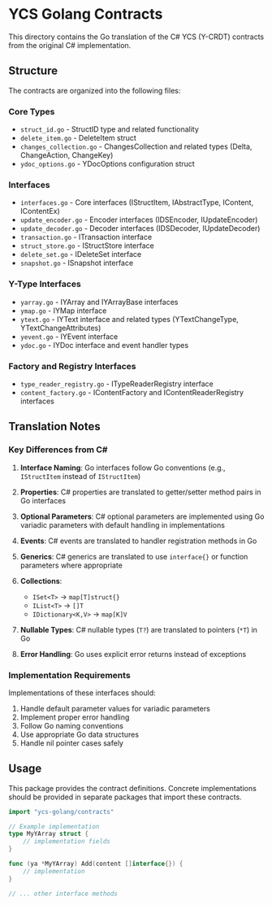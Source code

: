 # YCS Golang Contracts

This directory contains the Go translation of the C# YCS (Y-CRDT) contracts from the original C# implementation.

## Structure

The contracts are organized into the following files:

### Core Types
- `struct_id.go` - StructID type and related functionality
- `delete_item.go` - DeleteItem struct
- `changes_collection.go` - ChangesCollection and related types (Delta, ChangeAction, ChangeKey)
- `ydoc_options.go` - YDocOptions configuration struct

### Interfaces
- `interfaces.go` - Core interfaces (IStructItem, IAbstractType, IContent, IContentEx)
- `update_encoder.go` - Encoder interfaces (IDSEncoder, IUpdateEncoder)
- `update_decoder.go` - Decoder interfaces (IDSDecoder, IUpdateDecoder)
- `transaction.go` - ITransaction interface
- `struct_store.go` - IStructStore interface
- `delete_set.go` - IDeleteSet interface
- `snapshot.go` - ISnapshot interface

### Y-Type Interfaces
- `yarray.go` - IYArray and IYArrayBase interfaces
- `ymap.go` - IYMap interface
- `ytext.go` - IYText interface and related types (YTextChangeType, YTextChangeAttributes)
- `yevent.go` - IYEvent interface
- `ydoc.go` - IYDoc interface and event handler types

### Factory and Registry Interfaces
- `type_reader_registry.go` - ITypeReaderRegistry interface
- `content_factory.go` - IContentFactory and IContentReaderRegistry interfaces

## Translation Notes

### Key Differences from C#

1. **Interface Naming**: Go interfaces follow Go conventions (e.g., `IStructItem` instead of `IStructItem`)

2. **Properties**: C# properties are translated to getter/setter method pairs in Go interfaces

3. **Optional Parameters**: C# optional parameters are implemented using Go variadic parameters with default handling in implementations

4. **Events**: C# events are translated to handler registration methods in Go

5. **Generics**: C# generics are translated to use `interface{}` or function parameters where appropriate

6. **Collections**: 
   - `ISet<T>` → `map[T]struct{}`
   - `IList<T>` → `[]T`
   - `IDictionary<K,V>` → `map[K]V`

7. **Nullable Types**: C# nullable types (`T?`) are translated to pointers (`*T`) in Go

8. **Error Handling**: Go uses explicit error returns instead of exceptions

### Implementation Requirements

Implementations of these interfaces should:

1. Handle default parameter values for variadic parameters
2. Implement proper error handling
3. Follow Go naming conventions
4. Use appropriate Go data structures
5. Handle nil pointer cases safely

## Usage

This package provides the contract definitions. Concrete implementations should be provided in separate packages that import these contracts.

```go
import "ycs-golang/contracts"

// Example implementation
type MyYArray struct {
    // implementation fields
}

func (ya *MyYArray) Add(content []interface{}) {
    // implementation
}

// ... other interface methods
``` 